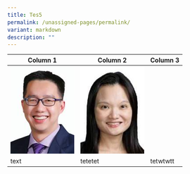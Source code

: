 ```yaml
---
title: Tes5
permalink: /unassigned-pages/permalink/
variant: markdown
description: ""
---
```



| Column 1 | Column 2 | Column 3 |
| -------- | -------- | -------- |
| ![](/images/School_Leaders/tan_soon_hui.jpg)|![](/images/School_Leaders/vanessa.jpg)     |  |
| text | tetetet| tetwtwtt|

